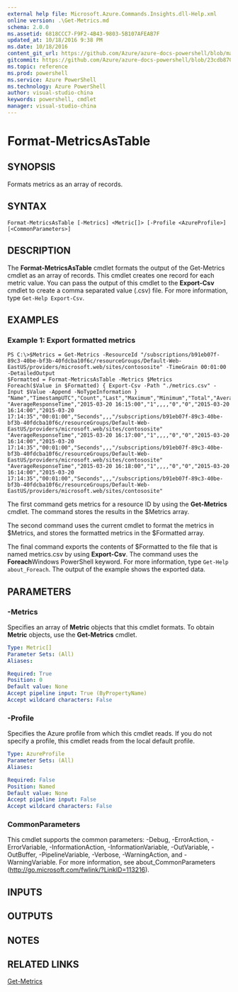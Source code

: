 ```yaml
---
external help file: Microsoft.Azure.Commands.Insights.dll-Help.xml
online version: .\Get-Metrics.md
schema: 2.0.0
ms.assetid: 6818CCC7-F9F2-4B43-9803-5B107AFEAB7F
updated_at: 10/18/2016 9:38 PM
ms.date: 10/18/2016
content_git_url: https://github.com/Azure/azure-docs-powershell/blob/master/azureps-cmdlets-docs/ResourceManager/AzureRM.Insights/v0.9.8/Format-MetricsAsTable.md
gitcommit: https://github.com/Azure/azure-docs-powershell/blob/23cdb8705d4ab9807c0e21b238f3b134a7d49c7d/azureps-cmdlets-docs/ResourceManager/AzureRM.Insights/v0.9.8/Format-MetricsAsTable.md
ms.topic: reference
ms.prod: powershell
ms.service: Azure PowerShell
ms.technology: Azure PowerShell
author: visual-studio-china
keywords: powershell, cmdlet
manager: visual-studio-china
---
```


# Format-MetricsAsTable

## SYNOPSIS
Formats metrics as an array of records.

## SYNTAX

```
Format-MetricsAsTable [-Metrics] <Metric[]> [-Profile <AzureProfile>] [<CommonParameters>]
```

## DESCRIPTION
The **Format-MetricsAsTable** cmdlet formats the output of the Get-Metrics cmdlet as an array of records.
This cmdlet creates one record for each metric value.
You can pass the output of this cmdlet to the **Export-Csv** cmdlet to create a comma separated value (.csv) file.
For more information, type `Get-Help Export-Csv`.

## EXAMPLES

### Example 1: Export formatted metrics
```
PS C:\>$Metrics = Get-Metrics -ResourceId "/subscriptions/b91eb07f-89c3-40be-bf3b-40fdcba10f6c/resourceGroups/Default-Web-EastUS/providers/microsoft.web/sites/contososite" -TimeGrain 00:01:00 -DetailedOutput
$Formatted = Format-MetricsAsTable -Metrics $Metrics
Foreach($Value in $Formatted) { Export-Csv -Path "./metrics.csv" -Input $Value -Append -NoTypeInformation }
"Name","TimestampUTC","Count","Last","Maximum","Minimum","Total","Average","StartTimeUTC","EndTimeUTC","TimeGrain","Unit","DimensionName","DimensionValue","ResourceId"
"AverageResponseTime","2015-03-20 16:15:00","1",,,,"0","0","2015-03-20 16:14:00","2015-03-20 17:14:35","00:01:00","Seconds",,,"/subscriptions/b91eb07f-89c3-40be-bf3b-40fdcba10f6c/resourceGroups/Default-Web-EastUS/providers/microsoft.web/sites/contososite"
"AverageResponseTime","2015-03-20 16:17:00","1",,,,"0","0","2015-03-20 16:14:00","2015-03-20 17:14:35","00:01:00","Seconds",,,"/subscriptions/b91eb07f-89c3-40be-bf3b-40fdcba10f6c/resourceGroups/Default-Web-EastUS/providers/microsoft.web/sites/contososite"
"AverageResponseTime","2015-03-20 16:18:00","1",,,,"0","0","2015-03-20 16:14:00","2015-03-20 17:14:35","00:01:00","Seconds",,,"/subscriptions/b91eb07f-89c3-40be-bf3b-40fdcba10f6c/resourceGroups/Default-Web-EastUS/providers/microsoft.web/sites/contososite"
```

The first command gets metrics for a resource ID by using the **Get-Metrics** cmdlet.
The command stores the results in the $Metrics array.

The second command uses the current cmdlet to format the metrics in $Metrics, and stores the formatted metrics in the $Formatted array.

The final command exports the contents of $Formatted to the file that is named metrics.csv by using **Export-Csv**.
The command uses the **Foreach**Windows PowerShell keyword.
For more information, type `Get-Help about_Foreach`.
The output of the example shows the exported data.

## PARAMETERS

### -Metrics
Specifies an array of **Metric** objects that this cmdlet formats.
To obtain **Metric** objects, use the **Get-Metrics** cmdlet.

```yaml
Type: Metric[]
Parameter Sets: (All)
Aliases: 

Required: True
Position: 0
Default value: None
Accept pipeline input: True (ByPropertyName)
Accept wildcard characters: False
```

### -Profile
Specifies the Azure profile from which this cmdlet reads.
If you do not specify a profile, this cmdlet reads from the local default profile.

```yaml
Type: AzureProfile
Parameter Sets: (All)
Aliases: 

Required: False
Position: Named
Default value: None
Accept pipeline input: False
Accept wildcard characters: False
```

### CommonParameters
This cmdlet supports the common parameters: -Debug, -ErrorAction, -ErrorVariable, -InformationAction, -InformationVariable, -OutVariable, -OutBuffer, -PipelineVariable, -Verbose, -WarningAction, and -WarningVariable. For more information, see about_CommonParameters (http://go.microsoft.com/fwlink/?LinkID=113216).

## INPUTS

## OUTPUTS

## NOTES

## RELATED LINKS

[Get-Metrics](.\Get-Metrics.md)


